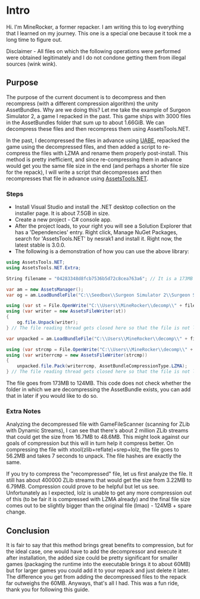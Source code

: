 # Intro
Hi. I'm MineRocker, a former repacker. I am writing this to log everything that I learned on my journey. This one is a special one because it took me a long time to figure out.

Disclaimer - All files on which the following operations were performed were obtained legitimately and I do not condone getting them from illegal sources (wink wink).

## Purpose
The purpose of the current document is to decompress and then recompress (with a different compression algorithm) the unity AssetBundles. Why are we doing this? Let me take the example of Surgeon Simulator 2, a game I repacked in the past. This game ships with 3000 files in the AssetBundles folder that sum up to about 1.66GiB. We can decompress these files and then recompress them using AssetsTools.NET.

In the past, I decompressed the files in advance using [UABE](https://github.com/SeriousCache/UABE), repacked the game using the decompressed files, and then added a script to re-compress the files with LZMA and rename them properly post-install. This method is pretty inefficient, and since re-compressing them in advance would get you the same file size in the end (and perhaps a shorter file size for the repack), I will write a script that decompresses and then recompresses that file in advance using [AssetsTools.NET](https://github.com/nesrak1/AssetsTools.NET).

### Steps
* Install Visual Studio and install the .NET desktop collection on the installer page. It is about 7.5GB in size.
* Create a new project - C# console app.
* After the project loads, to your right you will see a Solution Explorer that has a 'Dependencies' entry. Right click, Manage NuGet Packages, search for 'AssetsTools.NET' by nesrak1 and install it. Right now, the latest stable is 3.0.0.
* The following is a demonstration of how you can use the above library:
```csharp
using AssetsTools.NET;
using AssetsTools.NET.Extra;

String filename = "04283348d8fcb7536b5d72c8cea763a6"; // It is a 173MB file that I will use for demonstration purposes.

var am = new AssetsManager();
var og = am.LoadBundleFile("C:\\Seedbox\\Surgeon Simulator 2\\Surgeon Simulator 2\\Surgeon Simulator 2_Data\\StreamingAssets\\Content\\AssetBundles\\" + filename);

using (var st = File.OpenWrite("C:\\Users\\MineRocker\\decomp\\" + filename))
using (var writer = new AssetsFileWriter(st))
{
    og.file.Unpack(writer);
} // The file reading thread gets closed here so that the file is not locked anymore

var unpacked = am.LoadBundleFile("C:\\Users\\MineRocker\\decomp\\" + filename);

using (var strcmp = File.OpenWrite("C:\\Users\\MineRocker\\decomp\\" + filename + "-recomp"))
using (var writerrcmp = new AssetsFileWriter(strcmp))
{
    unpacked.file.Pack(writerrcmp, AssetBundleCompressionType.LZMA);
} // The file reading thread gets closed here so that the file is not locked anymore
```

The file goes from 173MB to 124MB. This code does not check whether the folder in which we are decompressing the AssetBundle exists, you can add that in later if you would like to do so.

### Extra Notes
Analyzing the decompressed file with GameFileScanner (scanning for ZLib with Dynamic Streams), I can see that there's about 2 million ZLib streams that could get the size from 16.7MB to 48.6MB. This might look against our goals of compression but this will in turn help it compress better. On compressing the file with xtool(zlib+reflate)+srep+lolz, the file goes to 56.2MB and takes 7 seconds to unpack. The file hashes are exactly the same.

If you try to compress the "recompressed" file, let us first analyze the file. It still has about 400000 ZLib streams that would get the size from 3.22MB to 6.79MB. Compression could prove to be helpful but let us see. Unfortunately as I expected, lolz is unable to get any more compression out of this (to be fair it is compressed with LZMA already) and the final file size comes out to be slightly bigger than the original file (lmao) - 124MB + spare change.

## Conclusion
It is fair to say that this method brings great benefits to compression, but for the ideal case, one would have to add the decompressor and execute it after installation, the added size could be pretty significant for smaller games (packaging the runtime into the executable brings it to about 60MB) but for larger games you could add it to your repack and just delete it later. The difference you get from adding the decompressed files to the repack far outweighs the 60MB. Anyways, that's all I had. This was a fun ride, thank you for following this guide.

